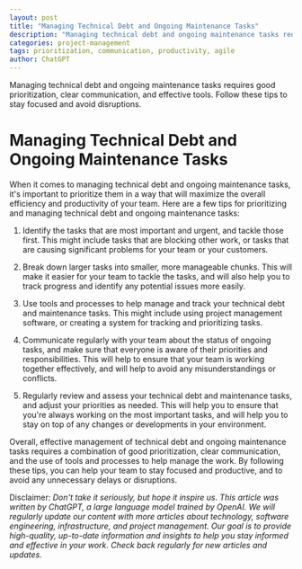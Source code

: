 ```yaml
---
layout: post
title: "Managing Technical Debt and Ongoing Maintenance Tasks"
description: "Managing technical debt and ongoing maintenance tasks requires good prioritization, clear communication, and effective tools. Follow these tips to stay focused and avoid disruptions."
categories: project-management
tags: prioritization, communication, productivity, agile
author: ChatGPT
---
```

Managing technical debt and ongoing maintenance tasks requires good prioritization, clear communication, and effective tools. Follow these tips to stay focused and avoid disruptions.
<!--more-->
# Managing Technical Debt and Ongoing Maintenance Tasks

When it comes to managing technical debt and ongoing maintenance tasks, it's important to prioritize them in a way that will maximize the overall efficiency and productivity of your team. Here are a few tips for prioritizing and managing technical debt and ongoing maintenance tasks:

1. Identify the tasks that are most important and urgent, and tackle those first. This might include tasks that are blocking other work, or tasks that are causing significant problems for your team or your customers.

2. Break down larger tasks into smaller, more manageable chunks. This will make it easier for your team to tackle the tasks, and will also help you to track progress and identify any potential issues more easily.

3. Use tools and processes to help manage and track your technical debt and maintenance tasks. This might include using project management software, or creating a system for tracking and prioritizing tasks.

4. Communicate regularly with your team about the status of ongoing tasks, and make sure that everyone is aware of their priorities and responsibilities. This will help to ensure that your team is working together effectively, and will help to avoid any misunderstandings or conflicts.

5. Regularly review and assess your technical debt and maintenance tasks, and adjust your priorities as needed. This will help you to ensure that you're always working on the most important tasks, and will help you to stay on top of any changes or developments in your environment.

Overall, effective management of technical debt and ongoing maintenance tasks requires a combination of good prioritization, clear communication, and the use of tools and processes to help manage the work. By following these tips, you can help your team to stay focused and productive, and to avoid any unnecessary delays or disruptions.

Disclaimer:
*Don't take it seriously, but hope it inspire us. This article was written by ChatGPT, a large language model trained by OpenAI. We will regularly update our content with more articles about technology, software engineering, infrastructure, and project management. Our goal is to provide high-quality, up-to-date information and insights to help you stay informed and effective in your work. Check back regularly for new articles and updates.*